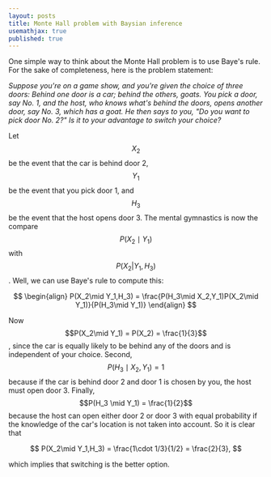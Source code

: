 ```yaml
---
layout: posts
title: Monte Hall problem with Baysian inference
usemathjax: true
published: true
---
```


One simple way to think about the Monte Hall problem is to use Baye's rule.
For the sake of completeness, here is the problem statement:

_Suppose you're on a game show, and you're given the choice of three doors: Behind one door is a car; behind the others, goats. You pick a door, say No. 1, and the host, who knows what's behind the doors, opens another door, say No. 3, which has a goat. He then says to you, "Do you want to pick door No. 2?" Is it to your advantage to switch your choice?_

Let $$X_2$$ be the event that the car is behind door 2, $$Y_1$$ be the event that you pick door 1, and $$H_3$$ be the event that the host opens door 3.
The mental gymnastics is now the compare $$P(X_2 \mid Y_1)$$ with $$P(X_2|Y_1,H_3)$$.
Well, we can use Baye's rule to compute this:

$$
\begin{align}
P(X_2\mid Y_1,H_3) = \frac{P(H_3\mid X_2,Y_1)P(X_2\mid Y_1)}{P(H_3\mid Y_1)}
\end{align}
$$

Now $$P(X_2\mid Y_1) = P(X_2) = \frac{1}{3}$$, since the car is equally likely to be behind any of the doors and is independent of your choice.
Second, $$P(H_3 \mid X_2, Y_1) = 1$$ because if the car is behind door 2 and door 1 is chosen by you, the host must open door 3.
Finally, $$P(H_3 \mid Y_1) = \frac{1}{2}$$ because the host can open either door 2 or door 3 with equal probability if the knowledge of the car's location is not taken into account.
So it is clear that 

$$
P(X_2\mid Y_1,H_3) = \frac{1\cdot 1/3}{1/2} = \frac{2}{3},
$$

which implies that switching is the better option.
